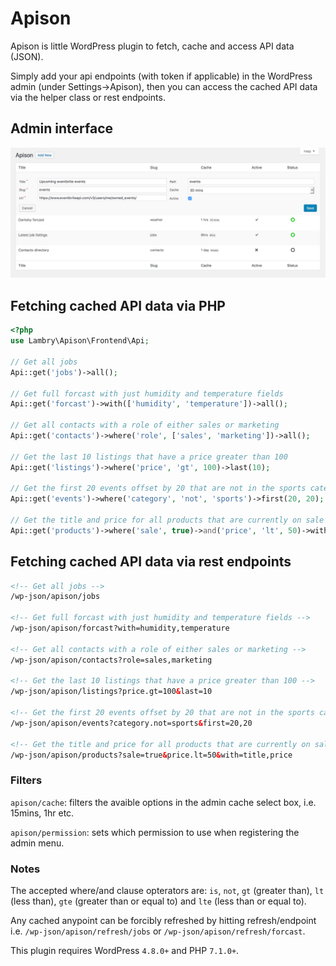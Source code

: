# Apison

Apison is little WordPress plugin to fetch, cache and access API data (JSON).

Simply add your api endpoints (with token if applicable) in the WordPress admin (under Settings->Apison), then you can access the cached API data via the helper class or rest endpoints.

## Admin interface
![screenshot](screenshot.png)

## Fetching cached API data via PHP

```php
<?php
use Lambry\Apison\Frontend\Api;

// Get all jobs
Api::get('jobs')->all();

// Get full forcast with just humidity and temperature fields
Api::get('forcast')->with(['humidity', 'temperature'])->all();

// Get all contacts with a role of either sales or marketing
Api::get('contacts')->where('role', ['sales', 'marketing'])->all();

// Get the last 10 listings that have a price greater than 100
Api::get('listings')->where('price', 'gt', 100)->last(10);

// Get the first 20 events offset by 20 that are not in the sports category
Api::get('events')->where('category', 'not', 'sports')->first(20, 20);

// Get the title and price for all products that are currently on sale and are priced under 50
Api::get('products')->where('sale', true)->and('price', 'lt', 50)->with(['title', 'price'])->all();
```

## Fetching cached API data via rest endpoints
```html
<!-- Get all jobs -->
/wp-json/apison/jobs

<!-- Get full forcast with just humidity and temperature fields -->
/wp-json/apison/forcast?with=humidity,temperature

<!-- Get all contacts with a role of either sales or marketing -->
/wp-json/apison/contacts?role=sales,marketing

<!-- Get the last 10 listings that have a price greater than 100 -->
/wp-json/apison/listings?price.gt=100&last=10

<!-- Get the first 20 events offset by 20 that are not in the sports category -->
/wp-json/apison/events?category.not=sports&first=20,20

<!-- Get the title and price for all products that are currently on sale and are priced under 50 -->
/wp-json/apison/products?sale=true&price.lt=50&with=title,price
```

### Filters
`apison/cache`: filters the avaible options in the admin cache select box, i.e. 15mins, 1hr etc.

`apison/permission`: sets which permission to use when registering the admin menu.

### Notes
The accepted where/and clause opterators are: `is`, `not`, `gt` (greater than), `lt` (less than), `gte` (greater than or equal to) and `lte` (less than or equal to).

Any cached anypoint can be forcibly refreshed by hitting refresh/endpoint i.e. `/wp-json/apison/refresh/jobs` or `/wp-json/apison/refresh/forcast`.

This plugin requires WordPress `4.8.0+` and PHP `7.1.0+`.
